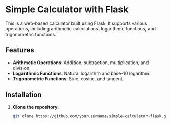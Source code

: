 # Simple Calculator with Flask

This is a web-based calculator built using Flask. It supports various operations, including arithmetic calculations, logarithmic functions, and trigonometric functions.

## Features

- **Arithmetic Operations**: Addition, subtraction, multiplication, and division.
- **Logarithmic Functions**: Natural logarithm and base-10 logarithm.
- **Trigonometric Functions**: Sine, cosine, and tangent.

## Installation

1. **Clone the repository**:
   ```bash
   git clone https://github.com/yourusername/simple-calculator-flask.git
